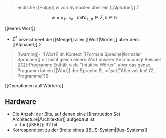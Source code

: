 > endliche [[Folge]] $w$ von Symbolen über ein [[Alphabet]] $\Sigma$

$$w = c_{1}...c_{n}\ \ \ mit c_{1...n} \in \Sigma, n \in \mathbb{N}$$



[[leeres Wort]]
- $\Sigma^{*}$ bezeichneet die [[Menge]] aller [[Wort|Wörter]] über dem [[Alphabet]] $\Sigma$

> [!warning]- [[Wort]] im Kontext [[Formale Sprache|formaler Sprachen]] ist nicht gleich einem Wort unserer Anschauung!
> Beispiel [[C]]-Programm: Enthält viele "intuitive Wörter", aber das ganze Programm ist ein [[Wort]] der Sprache $L = \set{"Alle\ validen\ C\ Programme"}$ 

[[Operationen auf Wörtern]]


## Hardware
- Die Anzahl der Bits, auf denen eine [[Instruction Set Architecture|Architektur]] aufgebaut ist
	- für [[i386]]: 32 bit
- Korrespondiert zu der Breite eines [[BUS-System|Bus-Systems]]